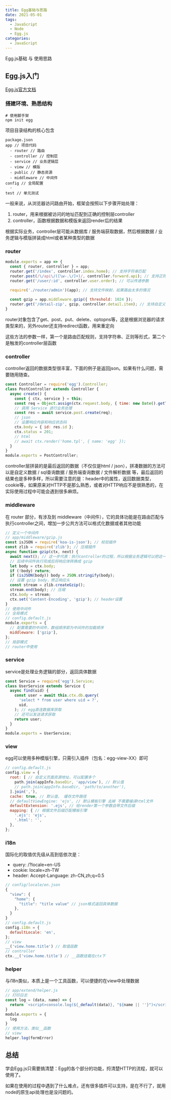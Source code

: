 ```yaml
---
title: Egg基础与思路
date: 2021-05-01
tags: 
  - JavaScript
  - Node
  - Egg.js
categories: 
  - JavaScript
---
```


Egg.js基础 与 使用思路

<!--more-->

## Egg.js入门

[Egg.js官方文档](https://www.eggjs.org/zh-CN/intro)

### 搭建环境、熟悉结构

```shell
# 使用脚手架
npm init egg
```

项目目录结构的核心包含

```shell
package.json
app // 项目代码
  - router // 路由
  - controller // 控制层
  - service // 业务逻辑层
  - view // 模版
  - public // 静态资源
  - middleware // 中间件
config // 全局配置
  -
test // 单元测试
```

一般来说，从浏览器访问路由开始，框架会按照以下步骤开始处理：

1. router，用来根据被访问的地址匹配到正确的控制层controller
2. controller，函数根据数据和模版来返回render后的结果

根据实际业务，controller层可能从数据库 / 服务端获取数据，然后根据数据 / 业务逻辑与模版拼装成html或者某种类型的数据

### router

```javascript
module.exports = app => {
  const { router, controller } = app;
  router.get('/index', controller.index.home); // 支持字符串匹配
  router.post(/\/api\/([\w-.\/]+)/, controller.forward.api); // 支持正则匹配
  router.get('/user/:id', controller.user.order); // 可以传递参数
  
  require('./router/admin')(app); // 支持文件映射，如果路由太多的情况

  const gzip = app.middleware.gzip({ threshold: 1024 });
  router.get('/detail-zip', gzip, controller.detail.item); // 支持自定义中间件
}
```

router对象包含了get、post、put、delete、optopns等，这是根据浏览器的请求类型来的，另外router还支持redirect函数，用来重定向

这些方法的参数一样，第一个是路由匹配规则，支持字符串、正则等形式，第二个是触发的controller层函数

### controller

controller返回的数据类型很丰富，下面的例子是返回json。如果有什么问题，需要随用随查。

```javascript
const Controller = require('egg').Controller;
class PostController extends Controller {
  async create() {
    const { ctx, service } = this;
    const req = Object.assign(ctx.request.body, { time: new Date().getTime() });
    // 调用 Service 进行业务处理
    const res = await service.post.create(req);
    // json
    // 设置响应内容和响应状态码
    ctx.body = { id: res.id };
    ctx.status = 201;
    // html
    // await ctx.render('home.tpl', { name: 'egg' });
  }
}
module.exports = PostController;
```

controller层拼装的是最后返回的数据（不仅仅是html / json），拼凑数据的方法可以是自定义数据 / sql查询数据 / 服务端查询数据 / 文件解析数据 等，最后返回的结果也是多种多样，所以需要注意的是：header中的属性，返回数据类型，cookie等，如果原来对HTTP不是那么熟悉，或者对HTTP响应不是很熟悉的，在实际使用过程中可能会遇到很多麻烦。

### middleware

在 router 部分，有涉及到 middleware（中间件），它的具体功能是在路由匹配与执行controller之间，增加一步公共方法可以格式化数据或者其他功能

```javascript
// 定义一个中间件
// app/middleware/gzip.js
const isJSON = require('koa-is-json'); // 校验插件
const zlib = require('zlib'); // 压缩插件
async function gzip(ctx, next) {
  await next(); // 这一步代表：执行controller的过程，所以根据业务逻辑可以把这一步放在正确位置上
  // 后续中间件执行完成后将响应体转换成 gzip
  let body = ctx.body;
  if (!body) return;
  if (isJSON(body)) body = JSON.stringify(body);
  // 设置 gzip body，修正响应头
  const stream = zlib.createGzip();
  stream.end(body); // 压缩
  ctx.body = stream;
  ctx.set('Content-Encoding', 'gzip'); // header设置
}
// 使用中间件
// 全局模式
// config.default.js
module.exports = {
  // 配置需要的中间件，数组顺序即为中间件的加载顺序
  middleware: ['gzip'],
};
// 局部模式
// router中使用
```

### service

service是处理业务逻辑的部分，返回具体数据

```javascript
const Service = require('egg').Service;
class UserService extends Service {
  async find(uid) {
    const user = await this.ctx.db.query(
      'select * from user where uid = ?',
      uid,
    ); // egg直连数据库获取
    // 还可以发送请求获取
    return user;
  }
}
module.exports = UserService;
```

### view

egg可以使用多种模版引擎，只需引入插件（包名：egg-view-XX）即可

```javascript
// config.default.js
config.view = {
  root: [ // 自定义页面资源地址，可以配置多个
    path.join(appInfo.baseDir, 'app/view'), // 默认值
    // path.join(appInfo.baseDir, 'path/to/another'),
  ].join(','),
  cache: true, // 默认值， 缓存文件路径
  // defaultViewEngine: 'ejs', // 默认模板引擎 去掉 不需要编译html文件
  defaultExtension: '.ejs', // 给render第一个参数自带文件后缀
  mapping: { // 根据文件后缀匹配模板引擎
    '.ejs': 'ejs',
    '.html': '',
  },
};
```

### i18n

国际化的取值优先级从高到低依次是：

- query: /?locale=en-US
- cookie: locale=zh-TW
- header: Accept-Language: zh-CN,zh;q=0.5

```javascript
// config/locale/en.json
{
  "view": {
    "home": {
      "title": "title value" // json格式返回具体数据
    },
  }
}
// config.default.js
config.i18n = {
  defaultLocale: 'en',
};
// view
__('view.home.title') // 取值函数
// controller
ctx.__('view.home.title') // __函数挂载在ctx下
```

### helper

与i18n类似，本质上是一个工具函数，可以便捷的在view中处理数据

```javascript
// app/extend/helper.js
// 打印日志
const log = (data, name) => {
  return `<script>console.log(${_default(data)}, "${name || ''}")</script>`
}
module.exports = {
  log
}
// 使用方法，类似__函数
// view
helper.log(formError)
```

## 总结

学会Egg.js只需要搞清楚：Egg的各个部分的功能，捋清楚HTTP的流程，就可以使用了。

如果在使用的过程中遇到了什么难点，还有很多插件可以支持，是在不行了，就用node的原生api处理也是没问题的。
